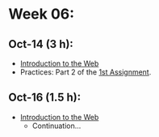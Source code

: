 # Week 06:

## Oct-14 (3 h):
- [Introduction to the Web](https://github.com/isel-leic-ipw/2526i-IPW-LEIC33D/wiki/11-Introduction-to-the-Web)
- Practices: Part 2 of the [1st Assignment](https://github.com/isel-leic-ipw/2526i-IPW-LEIC31D/wiki/IPW_IP-2526-1-A1).

## Oct-16 (1.5 h):
- [Introduction to the Web](https://github.com/isel-leic-ipw/2526i-IPW-LEIC33D/wiki/11-Introduction-to-the-Web)
    - Continuation...